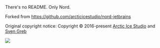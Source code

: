 There's no README. Only Nord.

Forked from https://github.com/arcticicestudio/nord-jetbrains

Original copyright notice: Copyright &copy; 2016-present <a href="https://www.arcticicestudio.com" target="_blank">Arctic Ice Studio</a> and <a href="https://www.svengreb.de" target="_blank">Sven Greb</a>

<a href="https://github.com/arcticicestudio/nord-jetbrains/blob/develop/LICENSE.md"><img src="https://img.shields.io/static/v1.svg?style=flat-square&label=License&message=MIT&logoColor=eceff4&logo=github&colorA=4c566a&colorB=88c0d0"/></a>

